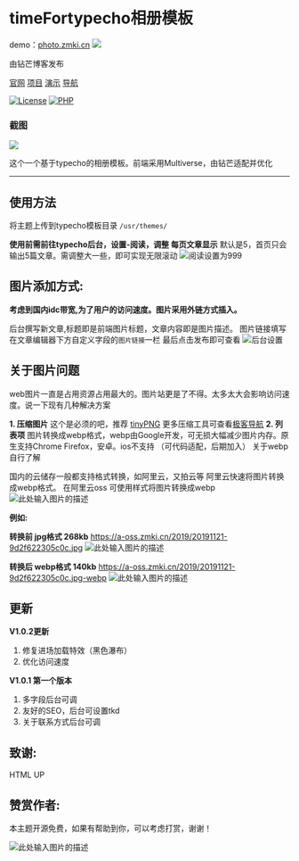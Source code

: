 # 
# timeFortypecho相册模板
demo：<a href="http://photo.zmki.cn/">photo.zmki.cn</a>
<img src="https://a-oss.zmki.cn/2019/20191121-47ee9a7e539da.png" />

由钻芒博客发布


<p><a href="https://www.zmki.cn" rel="nofollow">官网</a>  
<a href="https://https://github.com/wclk/time" rel="nofollow">项目</a>  
<a href="http://photo.zmki.cn/" rel="nofollow">演示</a>  
<a href="https://tool.zmki.cn" rel="nofollow">导航</a></p>
<p><a href="https://github.com/wclk/time"><img src="https://camo.githubusercontent.com/9d2eb231f1fabe10b74bad6085abac7e0e83521e/68747470733a2f2f696d672e736869656c64732e696f2f62616467652f6c6963656e73652d47504c5f56332e302d79656c6c6f77677265656e2e737667" alt="License" data-canonical-src="https://img.shields.io/badge/license-GPL_V3.0-yellowgreen.svg" style="max-width:100%;"></a>
<a href="http://php.net" rel="nofollow"><img src="https://camo.githubusercontent.com/66365f9735c4fa81a68fbc70255a9fd3b6ced0f9/68747470733a2f2f696d672e736869656c64732e696f2f62616467652f5048502d2533453d352e362d6f72616e67652e737667" alt="PHP" data-canonical-src="https://img.shields.io/badge/PHP-%3E=5.6-orange.svg" style="max-width:100%;"></a>
</p>

 
  <h3>截图</h3>
 <img src="https://a-oss.zmki.cn/2019/20191121-47ee9a7e539da.png" />
 
这个一个基于typecho的相册模板。前端采用Multiverse，由钻芒适配并优化


----------

**使用方法**
--------
将主题上传到typecho模板目录 `/usr/themes/`

**使用前需前往typecho后台，设置-阅读，调整 每页文章显示**
默认是5，首页只会输出5篇文章。需调整大一些，即可实现无限滚动
![阅读设置为999][1]



**图片添加方式:**
-----------
**考虑到国内idc带宽,为了用户的访问速度。图片采用外链方式插入。**

后台撰写新文章,标题即是前端图片标题，文章内容即是图片描述。
图片链接填写在文章编辑器下方自定义字段的`图片链接`一栏
最后点击发布即可查看
![后台设置][2]

**关于图片问题**
------
web图片一直是占用资源占用最大的。图片站更是了不得。太多太大会影响访问速度。说一下现有几种解决方案

 **1. 压缩图片**
这个是必须的吧，推荐 [tinyPNG][3]  更多压缩工具可查看[极客导航][4]
 **2. 列表项**
 图片转换成webp格式，webp由Google开发，可无损大幅减少图片内存。原生支持Chrome Firefox，安卓。ios不支持 （可代码适配，后期加入） 关于webp自行了解
 
 国内的云储存一般都支持格式转换，如阿里云，又拍云等
 阿里云快速将图片转换成webp格式。
 在阿里云oss  可使用样式将图片转换成webp
 ![此处输入图片的描述][5]
 
 **例如:**
 
 **转换前 jpg格式  268kb**
 https://a-oss.zmki.cn/2019/20191121-9d2f622305c0c.jpg
 ![此处输入图片的描述][6]
 
 
 **转换后 webp格式 140kb**
 https://a-oss.zmki.cn/2019/20191121-9d2f622305c0c.jpg-webp
![此处输入图片的描述][7]



**更新**
--

**V1.0.2更新**

 1. 修复进场加载特效（黑色瀑布）
 2. 优化访问速度

**V1.0.1  第一个版本**
 1. 多字段后台可调
 2. 友好的SEO，后台可设置tkd
 3. 关于联系方式后台可调


 

致谢:
---
HTML UP

**赞赏作者:**
-----
本主题开源免费，如果有帮助到你，可以考虑打赏，谢谢！

![此处输入图片的描述][8]

 


  [1]: https://a-oss.zmki.cn/2019/20191122-3b6d4a8d7ff1a.png
  [2]: https://a-oss.zmki.cn/2019/20191122-331e5608875bc.png
  [3]: https://tinypng.com/
  [4]: https://tool.zmki.cn/
  [5]: https://a-oss.zmki.cn/2019/20191122-606d69b9caf92.png
  [6]: https://a-oss.zmki.cn/2019/20191121-9d2f622305c0c.jpg
  [7]: https://a-oss.zmki.cn/2019/20191121-9d2f622305c0c.jpg-webp
  [8]: https://a-oss.zmki.cn/2019/20191122-473268f0745e5.png
